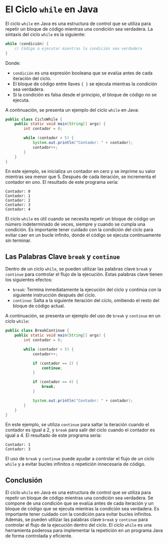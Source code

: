 # El Ciclo `while` en Java

El ciclo `while` en Java es una estructura de control que se utiliza para repetir un bloque de código mientras una
condición sea verdadera. La sintaxis del ciclo `while` es la siguiente:

```java
while (condición) {
    // Código a ejecutar mientras la condición sea verdadera
}
```

Donde:

* `condición` es una expresión booleana que se evalúa antes de cada iteración del ciclo.
* El bloque de código entre llaves `{ }` se ejecuta mientras la condición sea verdadera.
* Si la condición es falsa desde el principio, el bloque de código no se ejecuta.

A continuación, se presenta un ejemplo del ciclo `while` en Java:

```java
public class CicloWhile {
    public static void main(String[] args) {
        int contador = 0;

        while (contador < 5) {
            System.out.println("Contador: " + contador);
            contador++;
        }
    }
}
```

En este ejemplo, se inicializa un contador en cero y se imprime su valor mientras sea menor que 5. Después de cada
iteración, se incrementa el contador en uno. El resultado de este programa sería:

```
Contador: 0
Contador: 1
Contador: 2
Contador: 3
Contador: 4
```

El ciclo `while` es útil cuando se necesita repetir un bloque de código un número indeterminado de veces, siempre y
cuando se cumpla una condición. Es importante tener cuidado con la condición del ciclo para evitar caer en un bucle
infinito, donde el código se ejecuta continuamente sin terminar.

## Las Palabras Clave `break` y `continue`

Dentro de un ciclo `while`, se pueden utilizar las palabras clave `break` y `continue` para controlar el flujo de la
ejecución. Estas palabras clave tienen los siguientes efectos:

* `break`: Termina inmediatamente la ejecución del ciclo y continúa con la siguiente instrucción después del ciclo.
* `continue`: Salta a la siguiente iteración del ciclo, omitiendo el resto del bloque de código actual.

A continuación, se presenta un ejemplo del uso de `break` y `continue` en un ciclo `while`:

```java
public class BreakContinue {
    public static void main(String[] args) {
        int contador = 0;

        while (contador < 5) {
            contador++;

            if (contador == 2) {
                continue;
            }

            if (contador == 4) {
                break;
            }

            System.out.println("Contador: " + contador);
        }
    }
}
```

En este ejemplo, se utiliza `continue` para saltar la iteración cuando el contador es igual a 2, y `break` para salir
del ciclo cuando el contador es igual a 4. El resultado de este programa sería:

```
Contador: 1
Contador: 3
```

El uso de `break` y `continue` puede ayudar a controlar el flujo de un ciclo `while` y a evitar bucles infinitos o
repetición innecesaria de código.

## Conclusión

El ciclo `while` en Java es una estructura de control que se utiliza para repetir un bloque de código mientras una
condición sea verdadera. Se compone de una condición que se evalúa antes de cada iteración y un bloque de código que se
ejecuta mientras la condición sea verdadera. Es importante tener cuidado con la condición para evitar bucles infinitos.
Además, se pueden utilizar las palabras clave `break` y `continue` para controlar el flujo de la ejecución dentro del
ciclo. El ciclo `while` es una herramienta poderosa para implementar la repetición en un programa Java de forma
controlada y eficiente.